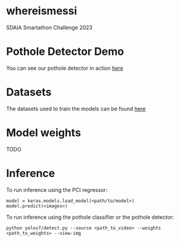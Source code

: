 # whereismessi

SDAIA Smartathon Challenge 2023

# Pothole Detector Demo

You can see our pothole detector in action [here](https://drive.google.com/file/d/1JNgdzlMls3zSHuT-1xMyhmUg-zViEA3t/view?usp=sharing) 

# Datasets

The datasets used to train the models can be found [here](https://drive.google.com/drive/folders/11L_LIEgdhYwhXSZ2Z62EUtn6oF644ras?usp=sharing)

# Model weights

TODO

# Inference

To run inference using the PCI regressor:
```
model = keras.models.load_model(<path/to/model>)
model.predict(<images>)
```

To run inference using the pothole classifier or the pothole detector:
```
python yolov7/detect.py --source <path_to_video> --weights <path_to_weights> --view-img
```
